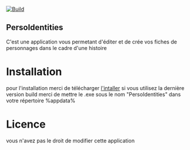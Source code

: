 [![Build](https://travis-ci.org/joemccann/dillinger.svg?branch=master)](https://github.com/ShayF0x/PersoIdentities/releases/tag/v1.3.0)
## PersoIdentities

C'est une application vous permetant d'éditer et de crée vos fiches
de personnages dans le cadre d'une histoire

# Installation

pour l'installation merci de télécharger [l'intaller](https://urlz.fr/h3Dv)
si vous utilisez la dernière version build merci de mettre le .exe sous le nom "PersoIdentities" dans votre répertoire %appdata%

# Licence
 vous n'avez pas le droit de modifier cette application
